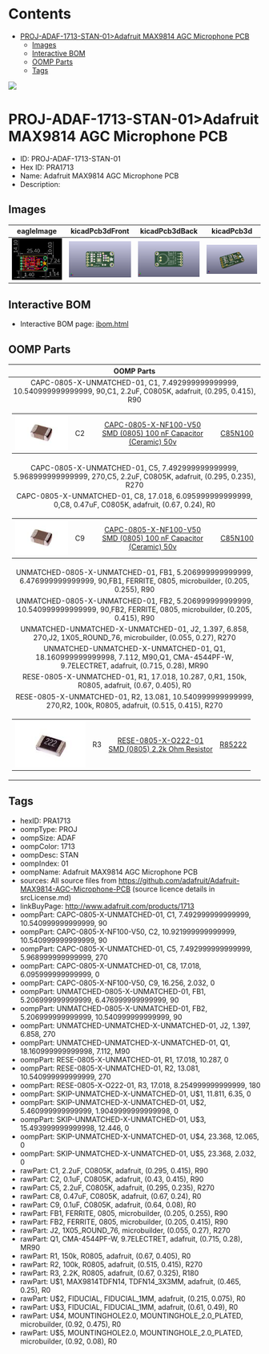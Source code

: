 



Contents
========

* [PROJ-ADAF-1713-STAN-01>Adafruit MAX9814 AGC Microphone PCB](#proj-adaf-1713-stan-01adafruit-max9814-agc-microphone-pcb)
	* [Images](#images)
	* [Interactive BOM](#interactive-bom)
	* [OOMP Parts](#oomp-parts)
	* [Tags](#tags)
  
![][im]
# PROJ-ADAF-1713-STAN-01>Adafruit MAX9814 AGC Microphone PCB

- ID: PROJ-ADAF-1713-STAN-01
- Hex ID: PRA1713
- Name: Adafruit MAX9814 AGC Microphone PCB
- Description: 

## Images
  
  

|eagleImage|kicadPcb3dFront|kicadPcb3dBack|kicadPcb3d|
| :---: | :---: | :---: | :---: |
|[![eagleImage](eagleImage_140.png)](eagleImage_600.png)|[![kicadPcb3dFront](kicadPcb3dFront_140.png)](kicadPcb3dFront_600.png)|[![kicadPcb3dBack](kicadPcb3dBack_140.png)](kicadPcb3dBack_600.png)|[![kicadPcb3d](kicadPcb3d_140.png)](kicadPcb3d_600.png)|

## Interactive BOM

- Interactive BOM page: [ibom.html](kicad/bom/ibom.html)

## OOMP Parts
  

|OOMP Parts|
| :---: |
|CAPC-0805-X-UNMATCHED-01, C1, 7.492999999999999, 10.540999999999999, 90,C1, 2.2uF, C0805K, adafruit, (0.295, 0.415), R90|
|<table><tr><td>![CAPC-0805-X-NF100-V50](https://raw.githubusercontent.com/oomlout/oomlout_OOMP_parts/main/CAPC-0805-X-NF100-V50/image_140.jpg)</td><td> C2</td><td>[CAPC-0805-X-NF100-V50<br>SMD (0805) 100 nF Capacitor (Ceramic) 50v](https://github.com/oomlout/oomlout_OOMP_parts/tree/main/CAPC-0805-X-NF100-V50/)</td><td>[C85N100](https://github.com/oomlout/oomlout_OOMP_parts/tree/main/CAPC-0805-X-NF100-V50/)</td></tr></table>|
|CAPC-0805-X-UNMATCHED-01, C5, 7.492999999999999, 5.968999999999999, 270,C5, 2.2uF, C0805K, adafruit, (0.295, 0.235), R270|
|CAPC-0805-X-UNMATCHED-01, C8, 17.018, 6.095999999999999, 0,C8, 0.47uF, C0805K, adafruit, (0.67, 0.24), R0|
|<table><tr><td>![CAPC-0805-X-NF100-V50](https://raw.githubusercontent.com/oomlout/oomlout_OOMP_parts/main/CAPC-0805-X-NF100-V50/image_140.jpg)</td><td> C9</td><td>[CAPC-0805-X-NF100-V50<br>SMD (0805) 100 nF Capacitor (Ceramic) 50v](https://github.com/oomlout/oomlout_OOMP_parts/tree/main/CAPC-0805-X-NF100-V50/)</td><td>[C85N100](https://github.com/oomlout/oomlout_OOMP_parts/tree/main/CAPC-0805-X-NF100-V50/)</td></tr></table>|
|UNMATCHED-0805-X-UNMATCHED-01, FB1, 5.206999999999999, 6.476999999999999, 90,FB1, FERRITE, 0805, microbuilder, (0.205, 0.255), R90|
|UNMATCHED-0805-X-UNMATCHED-01, FB2, 5.206999999999999, 10.540999999999999, 90,FB2, FERRITE, 0805, microbuilder, (0.205, 0.415), R90|
|UNMATCHED-UNMATCHED-X-UNMATCHED-01, J2, 1.397, 6.858, 270,J2, 1X05_ROUND_76, microbuilder, (0.055, 0.27), R270|
|UNMATCHED-UNMATCHED-X-UNMATCHED-01, Q1, 18.160999999999998, 7.112, M90,Q1, CMA-4544PF-W, 9.7ELECTRET, adafruit, (0.715, 0.28), MR90|
|RESE-0805-X-UNMATCHED-01, R1, 17.018, 10.287, 0,R1, 150k, R0805, adafruit, (0.67, 0.405), R0|
|RESE-0805-X-UNMATCHED-01, R2, 13.081, 10.540999999999999, 270,R2, 100k, R0805, adafruit, (0.515, 0.415), R270|
|<table><tr><td>![RESE-0805-X-O222-01](https://raw.githubusercontent.com/oomlout/oomlout_OOMP_parts/main/RESE-0805-X-O222-01/image_140.jpg)</td><td> R3</td><td>[RESE-0805-X-O222-01<br>SMD (0805) 2.2k Ohm Resistor](https://github.com/oomlout/oomlout_OOMP_parts/tree/main/RESE-0805-X-O222-01/)</td><td>[R85222](https://github.com/oomlout/oomlout_OOMP_parts/tree/main/RESE-0805-X-O222-01/)</td></tr></table>|

## Tags

- hexID: PRA1713
- oompType: PROJ
- oompSize: ADAF
- oompColor: 1713
- oompDesc: STAN
- oompIndex: 01
- oompName: Adafruit MAX9814 AGC Microphone PCB
- sources: All source files from https://github.com/adafruit/Adafruit-MAX9814-AGC-Microphone-PCB (source licence details in srcLicense.md)
- linkBuyPage: http://www.adafruit.com/products/1713
- oompPart: CAPC-0805-X-UNMATCHED-01, C1, 7.492999999999999, 10.540999999999999, 90
- oompPart: CAPC-0805-X-NF100-V50, C2, 10.921999999999999, 10.540999999999999, 90
- oompPart: CAPC-0805-X-UNMATCHED-01, C5, 7.492999999999999, 5.968999999999999, 270
- oompPart: CAPC-0805-X-UNMATCHED-01, C8, 17.018, 6.095999999999999, 0
- oompPart: CAPC-0805-X-NF100-V50, C9, 16.256, 2.032, 0
- oompPart: UNMATCHED-0805-X-UNMATCHED-01, FB1, 5.206999999999999, 6.476999999999999, 90
- oompPart: UNMATCHED-0805-X-UNMATCHED-01, FB2, 5.206999999999999, 10.540999999999999, 90
- oompPart: UNMATCHED-UNMATCHED-X-UNMATCHED-01, J2, 1.397, 6.858, 270
- oompPart: UNMATCHED-UNMATCHED-X-UNMATCHED-01, Q1, 18.160999999999998, 7.112, M90
- oompPart: RESE-0805-X-UNMATCHED-01, R1, 17.018, 10.287, 0
- oompPart: RESE-0805-X-UNMATCHED-01, R2, 13.081, 10.540999999999999, 270
- oompPart: RESE-0805-X-O222-01, R3, 17.018, 8.254999999999999, 180
- oompPart: SKIP-UNMATCHED-X-UNMATCHED-01, U$1, 11.811, 6.35, 0
- oompPart: SKIP-UNMATCHED-X-UNMATCHED-01, U$2, 5.460999999999999, 1.9049999999999998, 0
- oompPart: SKIP-UNMATCHED-X-UNMATCHED-01, U$3, 15.493999999999998, 12.446, 0
- oompPart: SKIP-UNMATCHED-X-UNMATCHED-01, U$4, 23.368, 12.065, 0
- oompPart: SKIP-UNMATCHED-X-UNMATCHED-01, U$5, 23.368, 2.032, 0
- rawPart: C1, 2.2uF, C0805K, adafruit, (0.295, 0.415), R90
- rawPart: C2, 0.1uF, C0805K, adafruit, (0.43, 0.415), R90
- rawPart: C5, 2.2uF, C0805K, adafruit, (0.295, 0.235), R270
- rawPart: C8, 0.47uF, C0805K, adafruit, (0.67, 0.24), R0
- rawPart: C9, 0.1uF, C0805K, adafruit, (0.64, 0.08), R0
- rawPart: FB1, FERRITE, 0805, microbuilder, (0.205, 0.255), R90
- rawPart: FB2, FERRITE, 0805, microbuilder, (0.205, 0.415), R90
- rawPart: J2, 1X05_ROUND_76, microbuilder, (0.055, 0.27), R270
- rawPart: Q1, CMA-4544PF-W, 9.7ELECTRET, adafruit, (0.715, 0.28), MR90
- rawPart: R1, 150k, R0805, adafruit, (0.67, 0.405), R0
- rawPart: R2, 100k, R0805, adafruit, (0.515, 0.415), R270
- rawPart: R3, 2.2K, R0805, adafruit, (0.67, 0.325), R180
- rawPart: U$1, MAX9814TDFN14, TDFN14_3X3MM, adafruit, (0.465, 0.25), R0
- rawPart: U$2, FIDUCIAL, FIDUCIAL_1MM, adafruit, (0.215, 0.075), R0
- rawPart: U$3, FIDUCIAL, FIDUCIAL_1MM, adafruit, (0.61, 0.49), R0
- rawPart: U$4, MOUNTINGHOLE2.0, MOUNTINGHOLE_2.0_PLATED, microbuilder, (0.92, 0.475), R0
- rawPart: U$5, MOUNTINGHOLE2.0, MOUNTINGHOLE_2.0_PLATED, microbuilder, (0.92, 0.08), R0



[im]: kicadPcb3d_450.png
